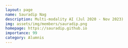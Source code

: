 ```yaml
---
layout: page
name: Sauradip Nag
description: Multi-modality AI (Jul 2020 - Nov 2023)
img: assets/img/members/sauradip.png
homepage: https://sauradip.github.io
importance: 99
category: Alumnis
---
```

